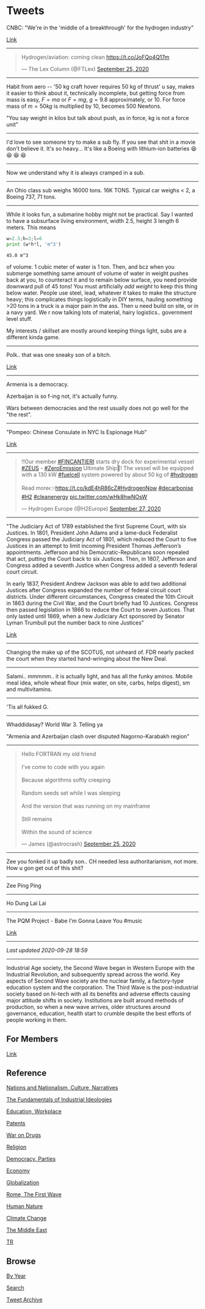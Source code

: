 # Tweets

CNBC: "We're in the 'middle of a breakthrough' for the hydrogen industry"

[Link](https://youtu.be/ELbQT57qeG8)

---

<blockquote class="twitter-tweet"><p lang="en" dir="ltr">Hydrogen/aviation: coming clean <a href="https://t.co/JoFQo4Q17m">https://t.co/JoFQo4Q17m</a></p>&mdash; The Lex Column (@FTLex) <a href="https://twitter.com/FTLex/status/1309506640337612803?ref_src=twsrc%5Etfw">September 25, 2020</a></blockquote> <script async src="https://platform.twitter.com/widgets.js" charset="utf-8"></script>

---

Habit from aero -- '50 kg craft hover requires 50 kg of thrust' u say,
makes it easier to think about it, technically incomplete, but getting
force from mass is easy, $F = ma$ or $F = m g$, $g = 9.8$
approximately, or 10. For force mass of $m = 50 kg$ is multiplied by
10, becomes 500 Newtons.

"You say weight in kilos but talk about push, as in force, kg is not a
force unit"

---

I'd love to see someone try to make a sub fly. If you see that shit in
a movie don't believe it. It's so heavy... It's like a Boeing with
lithium-ion batteries 😆 😆 😆 😆

---

Now we understand why it is always cramped in a sub.

---

An Ohio class sub weighs 16000 tons. 16K TONS. Typical car weighs < 2,
a Boeing 737, 71 tons.

---

While it looks fun, a submarine hobby might not be practical. Say I
wanted to have a subsurface living environment, width 2.5, height 3
length 6 meters. This means

```python
w=2.5;h=3;l=6
print (w*h*l, 'm^3')
```

```text
45.0 m^3
```

of volume. 1 cubic meter of water is 1 ton. Then, and bcz when you
submerge something same amount of volume of water in weight pushes
back at you, to counteract it and to remain below surface, you need
provide downward pull of 45 tons! You must artificially *add weight*
to keep this thing below water. People use steel, lead, whatever it
takes to make the structure heavy; this complicates things
logistically in DIY terms, hauling something >20 tons in a truck is a
major pain in the ass. Then u need build on site, or in a navy
yard. We r now talking lots of material, hairy logistics.. government
level stuff.

My interests / skillset are mostly around keeping things light, subs
are a different kinda game.

---

Polk.. that was one sneaky son of a bitch.

[Link](https://youtu.be/3OMmxKiG4LE)

---

Armenia is a democracy.

Azerbaijan is so f-ing not, it's actually funny.

Wars between democracies and the rest usually does not go well for the
"the rest".

---

"Pompeo: Chinese Consulate in NYC Is Espionage Hub"

[Link](https://www.nationalreview.com/news/pompeo-chinese-consulate-in-nyc-is-espionage-hub)

---

<blockquote class="twitter-tweet"><p lang="en" dir="ltr">‼️Our member <a href="https://twitter.com/hashtag/FINCANTIERI?src=hash&amp;ref_src=twsrc%5Etfw">#FINCANTIERI</a> starts dry dock for experimental vessel <a href="https://twitter.com/hashtag/ZEUS?src=hash&amp;ref_src=twsrc%5Etfw">#ZEUS</a> - <a href="https://twitter.com/hashtag/ZeroEmission?src=hash&amp;ref_src=twsrc%5Etfw">#ZeroEmission</a> Ultimate Ship🚢! The vessel will be equipped with a 130 kW <a href="https://twitter.com/hashtag/fuelcell?src=hash&amp;ref_src=twsrc%5Etfw">#fuelcell</a> system powered by about 50 kg of <a href="https://twitter.com/hashtag/hydrogen?src=hash&amp;ref_src=twsrc%5Etfw">#hydrogen</a><br><br>Read more👉<a href="https://t.co/kdE4hR86cZ">https://t.co/kdE4hR86cZ</a><a href="https://twitter.com/hashtag/HydrogenNow?src=hash&amp;ref_src=twsrc%5Etfw">#HydrogenNow</a> <a href="https://twitter.com/hashtag/decarbonise?src=hash&amp;ref_src=twsrc%5Etfw">#decarbonise</a> <a href="https://twitter.com/hashtag/H2?src=hash&amp;ref_src=twsrc%5Etfw">#H2</a> <a href="https://twitter.com/hashtag/cleanenergy?src=hash&amp;ref_src=twsrc%5Etfw">#cleanenergy</a> <a href="https://t.co/wHk8hwNOsW">pic.twitter.com/wHk8hwNOsW</a></p>&mdash; Hydrogen Europe (@H2Europe) <a href="https://twitter.com/H2Europe/status/1310141850678898694?ref_src=twsrc%5Etfw">September 27, 2020</a></blockquote> <script async src="https://platform.twitter.com/widgets.js" charset="utf-8"></script>

---

"The Judiciary Act of 1789 established the first Supreme Court, with
six Justices. In 1801, President John Adams and a lame-duck Federalist
Congress passed the Judiciary Act of 1801, which reduced the Court to
five Justices in an attempt to limit incoming President Thomas
Jefferson’s appointments. Jefferson and his Democratic-Republicans
soon repealed that act, putting the Court back to six Justices. Then,
in 1807, Jefferson and Congress added a seventh Justice when Congress
added a seventh federal court circuit.

In early 1837, President Andrew Jackson was able to add two additional
Justices after Congress expanded the number of federal circuit court
districts. Under different circumstances, Congress created the 10th
Circuit in 1863 during the Civil War, and the Court briefly had 10
Justices. Congress then passed legislation in 1866 to reduce the Court
to seven Justices. That only lasted until 1869, when a new Judiciary
Act sponsored by Senator Lyman Trumbull put the number back to nine
Justices"

[Link](https://www.constitutioncenter.org/blog/packing-the-supreme-court-explained)

---

Changing the make up of the SCOTUS, not unheard of. FDR nearly packed
the court when they started hand-wringing about the New Deal.

---

Salami.. mmmmm.. it is actually light, and has all the funky
aminos. Mobile meal idea, whole wheat flour (mix water, on site,
carbs, helps digest), sm and multivitamins.

---

'Tis all fukked G.

---

Whaddidasay? World War 3. Telling ya

"Armenia and Azerbaijan clash over disputed Nagorno-Karabakh region"

---

<blockquote class="twitter-tweet"><p lang="en" dir="ltr">Hello FORTRAN my old friend<br><br>I’ve come to code with you again<br><br>Because algorithms softly creeping<br><br>Random seeds set while I was sleeping<br><br>And the version that was running on my mainframe<br><br>Still remains<br><br>Within the sound of science</p>&mdash; James (@astrocrash) <a href="https://twitter.com/astrocrash/status/1309621918916640769?ref_src=twsrc%5Etfw">September 25, 2020</a></blockquote> <script async src="https://platform.twitter.com/widgets.js" charset="utf-8"></script>
 
---


Zee you fonked it up badly son.. CH needed less authoritarianism, not
more. How u gon get out of this shit?

---

Zee Ping Ping 

---

Ho Dung Lai Lai

---

The PQM Project - Babe I'm Gonna Leave You \#music

[Link](https://youtu.be/UsU_xp1ynoE?t=113)

---

*Last updated 2020-09-28 18:59*

---

Industrial Age society, the Second Wave began in Western Europe with
the Industrial Revolution, and subsequently spread across the
world. Key aspects of Second Wave society are the nuclear family, a
factory-type education system and the corporation. The Third Wave is
the post-industrial society based on hi-tech with all its benefits and
adverse effects causing major attitude shifts in society. Institutions
are built around methods of production, so when a new wave arrives,
older structures around governance, education, health start to crumble
despite the best efforts of people working in them.

## For Members

[Link](https://thirdwave-members.herokuapp.com)

## Reference

[Nations and Nationalism, Culture, Narratives](/2013/02/nations-and-nationalism.md)

[The Fundamentals of Industrial Ideologies](/2011/04/fundamentals-of-industrial-ideologies.md)

[Education, Workplace](2017/09/education-workplace.md)

[Patents](/2018/09/patents.md)

[War on Drugs](/2019/11/war-on-drugs.md)

[Religion](/2015/04/god-religion.md)

[Democracy, Parties](/2016/11/democracy.md)

[Economy](/2018/05/economy.md)

[Globalization](/2018/09/globalization.md)

[Rome, The First Wave](/2017/12/rome.md)

[Human Nature](/2020/07/human-nature.md)

[Climate Change](/2018/12/climate.md)

[The Middle East](/2019/07/middleeast.md)

[TR](../tr)

## Browse

[By Year](years.md)

[Search](search.html)

[Tweet Archive](/tweets/README.md)




